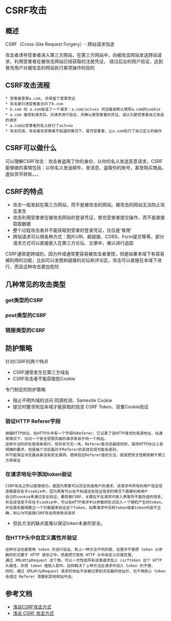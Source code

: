 # CSRF攻击
## 概述
CSRF（Cross-Site Request Forgery）- 跨站请求伪造

攻击者诱导受害者进入第三方网站，在第三方网站中，向被攻击网站发送跨站请求，利用受害者在被攻击网站已经获取的注册凭证，
绕过后台的用户验证，达到冒充用户对被攻击的网站执行某项操作的目的

## CSRF攻击流程

```$xslt
* 受害者登录a.com, 并保留了登录凭证
* 攻击者引诱受害者访问了b.com
* b.com 向 a.com发送了一个请求：a.com/act=xx 浏览器会默认携带a.com的cookie
* a.com 接受到请求后，对请求进行验证，并确认是受害者的凭证，误以为是受害者自己发送的请求
* a.com以受害者的名义执行了act=xx
* 攻击完成，攻击者在受害者不知道的情况下，冒充受害者，让a.com执行了自己定义的操作
```
 
## CSRF可以做什么
可以理解CSRF攻击：攻击者盗用了你的身份，以你的名义发送恶意请求。CSRF能够做的事情包括：以你名义发送邮件，发消息，盗取你的账号，甚至购买商品，虚拟货币转账。。。

## CSRF的特点

* 攻击一般发起在第三方网站，而不是被攻击的网站。被攻击的网站无法防止攻击发生
* 攻击利用受害者在被攻击网站的登录凭证，冒充受害者提交操作，而不是直接窃取数据
* 整个过程攻击者并不能获取到受害的登录凭证，仅仅是'冒用'
* 跨站请求可以用各种方式：图片URl、超链接、CORS、Form提交等等，部分请求方式可以直接嵌入在第三方论坛、文章中，难以进行追踪

CSRF通常是跨域的，因为外域通常更容易被攻击者掌控，但是如果本域下有容易被利用的功能，比如可以发图和链接的论坛和评论区，攻击可以直接在本域下进行，而且这种攻击更加危险

## 几种常见的攻击类型
### get类型的CSRF
### post类型的CSRF
### 链接类型的CSRF

## 防护策略
针对CSRF的两个特点
* CSRF通常发生在第三方域名
* CSRF攻击者不能获取到Cookie

专门制定的防护策略
* 阻止不明外域的访问
同源检测、Samesite Cookie
* 提交时要求附加本域才能获取的信息
CSRF Token、双重Cookie验证

### 验证HTTP Referer字段
```$xslt
根据HTTP协议，在HTTP头中有一个字段叫Referer，它记录了该HTTP请求的来源地址，在通常情况下，访问一个安全受限页面的请求来自于同一个网站。
这种方法的好处是简单易行，但并非万无一失，Referer是浏览器提供的，虽然HTTP协议上有明确的要求，但是每个浏览器对于Referer的具体实现可能有差别，
并不能保证浏览器自身没有安全漏洞。使用验证Referer值的方法，就是把安全性都依赖于第三方来保证
```
### 在请求地址中添加token验证
```$xslt
CSRF攻击之所以能够成功，是因为黑客可以完全伪造用户的请求，该请求中所有的用户验证信息都是存在于cookie中，因为黑客可以在不知道这些验证信息的情况下直接利用用户
自己的cookie来通过安全验证。要防御CSRF，关键在于在请求中放入黑客所不能伪造的信息，并且该信息不存在于cookie中，可以在HTTP请求中以参数的形式加入一个随机产生的token，
并在服务器端建立一个拦截器来验证这个token，如果请求中没有token或者token内容不正确，则认为可能是CSRF攻击而拒绝该请求
```
* 但此方法的缺点是难以保证token本身的安全。
### 在HTTP头中自定义属性并验证
```$xslt
这种方法也是使用 token 并进行验证，和上一种方法不同的是，这里并不是把 token 以参数的形式置于 HTTP 请求之中，而是把它放到 HTTP 头中自定义的属性里。
通过 XMLHttpRequest 这个类，可以一次性给所有该类请求加上 csrftoken 这个 HTTP 头属性，并把 token 值放入其中。这样解决了上种方法在请求中加入 token 的不便，
同时，通过 XMLHttpRequest 请求的地址不会被记录到浏览器的地址栏，也不用担心 token 会透过 Referer 泄露到其他网站中去。
```

## 参考文档
* [浅谈CSRF攻击方式](https://www.cnblogs.com/hyddd/archive/2009/04/09/1432744.html)
* [浅谈 CSRF 攻击方式](https://juejin.im/entry/6844903461293654024)
